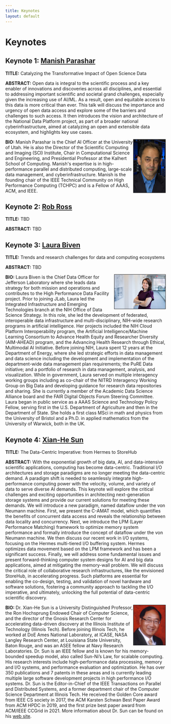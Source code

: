 ```yaml
---
title: Keynotes
layout: default
---
```


# Keynotes

## Keynote 1: [Manish Parashar](https://www.sci.utah.edu/people/parashar.html)

**TITLE:** Catalyzing the Transformative Impact of Open Science Data

**ABSTRACT:** Open data is integral to the scientific process and a key enabler of innovations and discoveries across all disciplines, and essential to addressing important scientific and societal grand challenges, especially given the increasing use of AI/ML. As a result, open and equitable access to this data is more critical than ever. This talk will discuss the importance and urgency of open data access and explore some of the barriers and challenges to such access. It then introduces the vision and architecture of the National Data Platform project, as part of a broader national cyberinfrastructure, aimed at catalyzing an open and extensible data ecosystem, and highlights key use cases.

<img src="./assets/images/parashar.jpg" align="right" border="1" width="100">

**BIO:** Manish Parashar is the Chief AI Officer at the University of Utah. He is also the Director of the Scientific Computing and Imaging (SCI) Institute, Chair in Computational Science and Engineering, and Presidential Professor at the Kalhert School of Computing. Manish's expertise is in high-performance parallel and distributed computing, large-scale data management, and cyberinfrastructure. Manish is the founding chair of the IEEE Technical Community on High Performance Computing (TCHPC) and is a Fellow of AAAS, ACM, and IEEE.



## Keynote 2: [Rob Ross](https://www.anl.gov/profile/robert-b-ross)

**TITLE:** TBD

**ABSTRACT:** TBD


## Keynote 3: [Laura Biven](https://orcid.org/0000-0002-5755-8449)

**TITLE:** Trends and research challenges for data and computing ecosystems

**ABSTRACT:** TBD

<img src="./assets/images/laurabiven.jpg" align="right" border="1" width="160">

**BIO:**  Laura Biven is the Chief Data Officer for Jefferson Laboratory where she leads data strategy for both mission and operations and contributes to the High Performance Data Facility project.
Prior to joining JLab, Laura led the Integrated Infrastructure and Emerging Technologies branch at the NIH Office of Data Science Strategy. In this role, she led the development of federated, interoperable data infrastructure and multi-disciplinary, NIH-wide research programs in artificial intelligence. Her projects included the NIH Cloud Platform Interoperability program, the Artificial Intelligence/Machine Learning Consortium to Advance Health Equity and Researcher Diversity (AIM-AHEAD) program, and the Advancing Health Research through Ethical, Multimodal AI Initiative.
Before joining NIH, Laura spent 12 years at the Department of Energy, where she led strategic efforts in data management and data science including the development and implementation of the department-wide data management plan requirements; the PuRE Data initiative; and a portfolio of research in data management, analysis, and visualization.
While in government, Laura served on multiple interagency working groups including as co-chair of the NITRD Interagency Working Group on Big Data and developing guidance for research data repositories and sharing. She is currently a member of the Academic Data Science Alliance board and the FAIR Digital Objects Forum Steering Committee.
Laura began in public service as a AAAS Science and Technology Policy Fellow, serving first in the U.S. Department of Agriculture and then in the Department of State. She holds a first class MSci in math and physics from the University of Bristol and a Ph.D. in applied mathematics from the University of Warwick, both in the UK.

## Keynote 4: [Xian-He Sun](http://www.cs.iit.edu/~scs/sun/)

**TITLE:** The Data-Centric Imperative: from Hermes to StoreHub

**ABSTRACT:** With the exponential growth of big data, AI, and data-intensive scientific applications, computing has become data-centric. Traditional I/O architectures and storage paradigms are no longer meeting the data-centric demand. A paradigm shift is needed to seamlessly integrate high-performance computing power with the velocity, volume, and variety of data to serve diverse AI demands. This keynote will explore the critical challenges and exciting opportunities in architecting next-generation storage systems and provide our current solutions for meeting these demands. We will introduce a new paradigm, named dataflow under the von Neumann machine. First, we present the C-AMAT model, which quantifies the benefits of concurrent data access and reveals the relationship between data locality and concurrency. Next, we introduce the LPM (Layer Performance Matching) framework to optimize memory system performance and formally introduce the concept of dataflow under the von Neumann machine. We then discuss our recent work in I/O systems, focusing on the Hermes multi-tiered I/O buffering system. Hermes optimizes data movement based on the LPM framework and has been a significant success. Finally, we will address some fundamental issues and present forward-thinking computer system designs for AI and big data applications, aimed at mitigating the memory-wall problem. We will discuss the critical role of collaborative research infrastructures, like the envisioned StoreHub, in accelerating progress. Such platforms are essential for enabling the co-design, testing, and validation of novel hardware and software solutions, fostering a community approach to tackling the I/O imperative, and ultimately, unlocking the full potential of data-centric scientific discovery.

<img src="./assets/images/XianheSun.jpg" align="right" border="1" width="100">

**BIO:**  Dr. Xian-He Sun is a University Distinguished Professor, the Ron Hochsprung Endowed Chair of Computer Science, and the director of the Gnosis Research Center for accelerating data-driven discovery at the Illinois Institute of Technology (Illinois Tech). Before joining Illinois Tech, he worked at DoE Ames National Laboratory, at ICASE, NASA Langley Research Center, at Louisiana State University, Baton Rouge, and was an ASEE fellow at Navy Research Laboratories. Dr. Sun is an IEEE fellow and is known for his memory-bounded speedup model, also called Sun-Ni’s Law, for scalable computing. His research interests include high-performance data processing, memory and I/O systems, and performance evaluation and optimization. He has over 350 publications and 7 patents in these areas and is currently leading multiple large software development projects in high performance I/O systems. Dr. Sun is the Editor-in-Chief of the IEEE Transactions on Parallel and Distributed Systems, and a former department chair of the Computer Science Department at Illinois Tech. He received the Golden Core award from IEEE CS society in 2017, the ACM Karsten Schwan Best Paper Award from ACM HPDC in 2019, and the first prize best paper award from ACM/IEEE CCGrid in 2021. More information about Dr. Sun can be found on his [web site](www.cs.iit.edu/~sun/).
